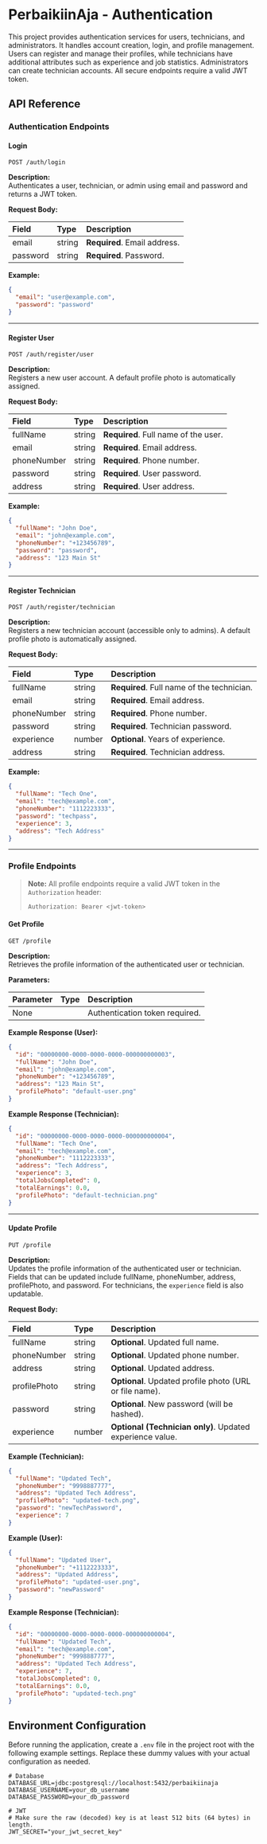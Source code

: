 # PerbaikiinAja - Authentication

This project provides authentication services for users, technicians, and administrators. It handles account creation, login, and profile management. Users can register and manage their profiles, while technicians have additional attributes such as experience and job statistics. Administrators can create technician accounts. All secure endpoints require a valid JWT token.

## API Reference

### Authentication Endpoints

#### Login

```http
POST /auth/login
```

**Description:**  
Authenticates a user, technician, or admin using email and password and returns a JWT token.

**Request Body:**

| Field    | Type     | Description                         |
| :------- | :------- | :---------------------------------- |
| email    | string   | **Required**. Email address.        |
| password | string   | **Required**. Password.             |

**Example:**

```json
{
  "email": "user@example.com",
  "password": "password"
}
```

---

#### Register User

```http
POST /auth/register/user
```

**Description:**  
Registers a new user account. A default profile photo is automatically assigned.

**Request Body:**

| Field       | Type     | Description                                  |
| :---------- | :------- | :------------------------------------------- |
| fullName    | string   | **Required**. Full name of the user.         |
| email       | string   | **Required**. Email address.                 |
| phoneNumber | string   | **Required**. Phone number.                  |
| password    | string   | **Required**. User password.                 |
| address     | string   | **Required**. User address.                  |

**Example:**

```json
{
  "fullName": "John Doe",
  "email": "john@example.com",
  "phoneNumber": "+123456789",
  "password": "password",
  "address": "123 Main St"
}
```

---

#### Register Technician

```http
POST /auth/register/technician
```

**Description:**  
Registers a new technician account (accessible only to admins). A default profile photo is automatically assigned.

**Request Body:**

| Field       | Type     | Description                                    |
| :---------- | :------- | :--------------------------------------------- |
| fullName    | string   | **Required**. Full name of the technician.     |
| email       | string   | **Required**. Email address.                   |
| phoneNumber | string   | **Required**. Phone number.                    |
| password    | string   | **Required**. Technician password.             |
| experience  | number   | **Optional**. Years of experience.             |
| address     | string   | **Required**. Technician address.              |

**Example:**

```json
{
  "fullName": "Tech One",
  "email": "tech@example.com",
  "phoneNumber": "1112223333",
  "password": "techpass",
  "experience": 3,
  "address": "Tech Address"
}
```

---

### Profile Endpoints

> **Note:** All profile endpoints require a valid JWT token in the `Authorization` header:
>
> `Authorization: Bearer <jwt-token>`

#### Get Profile

```http
GET /profile
```

**Description:**  
Retrieves the profile information of the authenticated user or technician.

**Parameters:**

| Parameter | Type   | Description                           |
| :-------- | :----- | :------------------------------------ |
| None      |        | Authentication token required.      |

**Example Response (User):**

```json
{
  "id": "00000000-0000-0000-0000-000000000003",
  "fullName": "John Doe",
  "email": "john@example.com",
  "phoneNumber": "+123456789",
  "address": "123 Main St",
  "profilePhoto": "default-user.png"
}
```

**Example Response (Technician):**

```json
{
  "id": "00000000-0000-0000-0000-000000000004",
  "fullName": "Tech One",
  "email": "tech@example.com",
  "phoneNumber": "1112223333",
  "address": "Tech Address",
  "experience": 3,
  "totalJobsCompleted": 0,
  "totalEarnings": 0.0,
  "profilePhoto": "default-technician.png"
}
```

---

#### Update Profile

```http
PUT /profile
```

**Description:**  
Updates the profile information of the authenticated user or technician. Fields that can be updated include fullName, phoneNumber, address, profilePhoto, and password. For technicians, the `experience` field is also updatable.

**Request Body:**

| Field        | Type     | Description                                             |
| :----------- | :------- | :------------------------------------------------------ |
| fullName     | string   | **Optional**. Updated full name.                        |
| phoneNumber  | string   | **Optional**. Updated phone number.                     |
| address      | string   | **Optional**. Updated address.                          |
| profilePhoto | string   | **Optional**. Updated profile photo (URL or file name).   |
| password     | string   | **Optional**. New password (will be hashed).            |
| experience   | number   | **Optional (Technician only)**. Updated experience value.|

**Example (Technician):**

```json
{
  "fullName": "Updated Tech",
  "phoneNumber": "9998887777",
  "address": "Updated Tech Address",
  "profilePhoto": "updated-tech.png",
  "password": "newTechPassword",
  "experience": 7
}
```

**Example (User):**

```json
{
  "fullName": "Updated User",
  "phoneNumber": "+1112223333",
  "address": "Updated Address",
  "profilePhoto": "updated-user.png",
  "password": "newPassword"
}
```

**Example Response (Technician):**

```json
{
  "id": "00000000-0000-0000-0000-000000000004",
  "fullName": "Updated Tech",
  "email": "tech@example.com",
  "phoneNumber": "9998887777",
  "address": "Updated Tech Address",
  "experience": 7,
  "totalJobsCompleted": 0,
  "totalEarnings": 0.0,
  "profilePhoto": "updated-tech.png"
}
```

## Environment Configuration

Before running the application, create a `.env` file in the project root with the following example settings. Replace these dummy values with your actual configuration as needed.

```dotenv
# Database
DATABASE_URL=jdbc:postgresql://localhost:5432/perbaikiinaja
DATABASE_USERNAME=your_db_username
DATABASE_PASSWORD=your_db_password

# JWT
# Make sure the raw (decoded) key is at least 512 bits (64 bytes) in length.
JWT_SECRET="your_jwt_secret_key"
```
